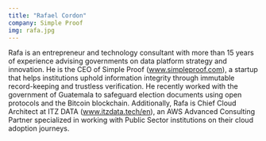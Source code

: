 ```yaml
---
title: "Rafael Cordon"
company: Simple Proof
img: rafa.jpg
---
```


Rafa is an entrepreneur and technology consultant with more than 15 years of experience advising governments on data platform strategy and innovation. He is the CEO of Simple Proof (www.simpleproof.com), a startup that helps institutions uphold information integrity through immutable record-keeping and trustless verification. He recently worked with the government of Guatemala to safeguard election documents using open protocols and the Bitcoin blockchain.
Additionally, Rafa is Chief Cloud Architect at ITZ DATA (www.itzdata.tech/en), an AWS Advanced Consulting Partner specialized in working with Public Sector institutions on their cloud adoption journeys.